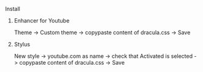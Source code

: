 Install

1. Enhancer for Youtube

    Theme -> Custom theme -> copypaste content of dracula.css -> Save

2. Stylus

    New style -> youtube.com as name -> check that Activated is selected -> copypaste content of dracula.css -> Save
